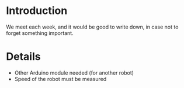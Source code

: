 # Introduction #

We meet each week, and it would be good to write down, in case not to forget something important.


# Details #
  * Other Arduino module needed (for another robot)
  * Speed of the robot must be measured